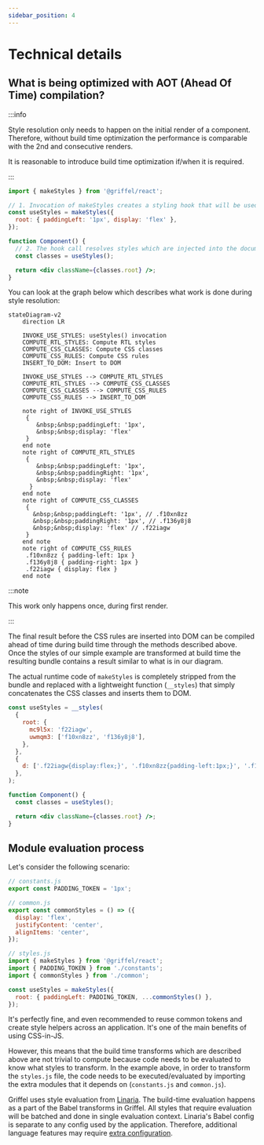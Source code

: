 ```yaml
---
sidebar_position: 4
---
```


# Technical details

## What is being optimized with AOT (Ahead Of Time) compilation?

:::info

Style resolution only needs to happen on the initial render of a component. Therefore, without build time optimization the performance is comparable with the 2nd and consecutive renders.

It is reasonable to introduce build time optimization if/when it is required.

:::

```jsx
import { makeStyles } from '@griffel/react';

// 1. Invocation of makeStyles creates a styling hook that will be used inside a component.
const useStyles = makeStyles({
  root: { paddingLeft: '1px', display: 'flex' },
});

function Component() {
  // 2. The hook call resolves styles which are injected into the document.
  const classes = useStyles();

  return <div className={classes.root} />;
}
```

You can look at the graph below which describes what work is done during style resolution:

```mermaid
stateDiagram-v2
    direction LR

    INVOKE_USE_STYLES: useStyles() invocation
    COMPUTE_RTL_STYLES: Compute RTL styles
    COMPUTE_CSS_CLASSES: Compute CSS classes
    COMPUTE_CSS_RULES: Compute CSS rules
    INSERT_TO_DOM: Insert to DOM

    INVOKE_USE_STYLES --> COMPUTE_RTL_STYLES
    COMPUTE_RTL_STYLES --> COMPUTE_CSS_CLASSES
    COMPUTE_CSS_CLASSES --> COMPUTE_CSS_RULES
    COMPUTE_CSS_RULES --> INSERT_TO_DOM

    note right of INVOKE_USE_STYLES
     {
        &nbsp;&nbsp;paddingLeft: '1px',
        &nbsp;&nbsp;display: 'flex'
     }
    end note
    note right of COMPUTE_RTL_STYLES
     {
        &nbsp;&nbsp;paddingLeft: '1px',
        &nbsp;&nbsp;paddingRight: '1px',
        &nbsp;&nbsp;display: 'flex'
      }
    end note
    note right of COMPUTE_CSS_CLASSES
     {
       &nbsp;&nbsp;paddingLeft: '1px', // .f10xn8zz
       &nbsp;&nbsp;paddingRight: '1px', // .f136y8j8
       &nbsp;&nbsp;display: 'flex' // .f22iagw
     }
    end note
    note right of COMPUTE_CSS_RULES
     .f10xn8zz { padding-left: 1px }
     .f136y8j8 { padding-right: 1px }
     .f22iagw { display: flex }
    end note
```

:::note

This work only happens once, during first render.

:::

The final result before the CSS rules are inserted into DOM can be compiled ahead of time during build time through the methods described above.
Once the styles of our simple example are transformed at build time the resulting bundle contains a result similar to what is in our diagram.

The actual runtime code of `makeStyles` is completely stripped from the bundle and replaced with a lightweight function (`__styles`) that simply concatenates the CSS classes and inserts them to DOM.

```jsx
const useStyles = __styles(
  {
    root: {
      mc9l5x: 'f22iagw',
      uwmqm3: ['f10xn8zz', 'f136y8j8'],
    },
  },
  {
    d: ['.f22iagw{display:flex;}', '.f10xn8zz{padding-left:1px;}', '.f136y8j8{padding-right:1px;}'],
  },
);

function Component() {
  const classes = useStyles();

  return <div className={classes.root} />;
}
```

## Module evaluation process

Let's consider the following scenario:

```js
// constants.js
export const PADDING_TOKEN = '1px';
```

```js
// common.js
export const commonStyles = () => ({
  display: 'flex',
  justifyContent: 'center',
  alignItems: 'center',
});
```

```js
// styles.js
import { makeStyles } from '@griffel/react';
import { PADDING_TOKEN } from './constants';
import { commonStyles } from './common';

const useStyles = makeStyles({
  root: { paddingLeft: PADDING_TOKEN, ...commonStyles() },
});
```

It's perfectly fine, and even recommended to reuse common tokens and create style helpers across an application.
It's one of the main benefits of using CSS-in-JS.

However, this means that the build time transforms which are described above are not trivial to compute because code needs to be evaluated to know what styles to transform.
In the example above, in order to transform the `styles.js` file, the code needs to be executed/evaluated by importing the extra modules that it depends on (`constants.js` and `common.js`).

Griffel uses style evaluation from [Linaria](https://linaria.dev/).
The build-time evaluation happens as a part of the Babel transforms in Griffel. All styles that require evaluation will be batched and done in single evaluation context.
Linaria's Babel config is separate to any config used by the application.
Therefore, additional language features may require [extra configuration](/react/ahead-of-time-compilation/with-babel#configuration).
